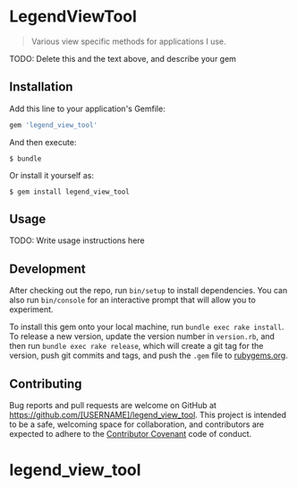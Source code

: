# LegendViewTool

> Various view specific methods for applications I use.

TODO: Delete this and the text above, and describe your gem

## Installation

Add this line to your application's Gemfile:

```ruby
gem 'legend_view_tool'
```

And then execute:

    $ bundle

Or install it yourself as:

    $ gem install legend_view_tool

## Usage

TODO: Write usage instructions here

## Development

After checking out the repo, run `bin/setup` to install dependencies. You can also run `bin/console` for an interactive prompt that will allow you to experiment.

To install this gem onto your local machine, run `bundle exec rake install`. To release a new version, update the version number in `version.rb`, and then run `bundle exec rake release`, which will create a git tag for the version, push git commits and tags, and push the `.gem` file to [rubygems.org](https://rubygems.org).

## Contributing

Bug reports and pull requests are welcome on GitHub at https://github.com/[USERNAME]/legend_view_tool. This project is intended to be a safe, welcoming space for collaboration, and contributors are expected to adhere to the [Contributor Covenant](http://contributor-covenant.org) code of conduct.

# legend_view_tool
